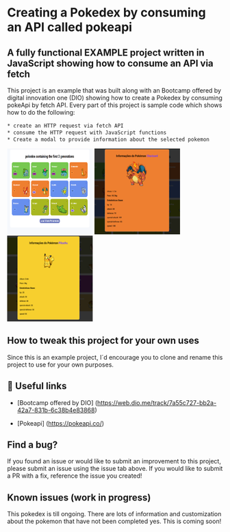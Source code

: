 
# Creating a Pokedex by consuming an API called pokeapi

## A fully functional EXAMPLE project written in JavaScript showing how to consume an API via fetch

This project is an example that was built along with an Bootcamp offered by digital innovation one (DIO) showing how to create a Pokedex by consuming pokeApi by fetch API. Every part of this project is sample code which shows how to do the following:

    * create an HTTP request via fetch API
    * consume the HTTP request with JavaScript functions
    * Create a modal to provide information about the selected pokemon


<img src="pokedex.png" width="200" height="200" />      <img src="infoPoke1.png" width="200" height="200" />     <img src="infoPoke2.png" width="200" height="200" />


## How to tweak this project for your own uses
Since this is an example project, I´d encourage you to clone and rename this project to use for your own purposes.

## 📖 Useful links
- [Bootcamp offered by DIO] (https://web.dio.me/track/7a55c727-bb2a-42a7-831b-6c38b4e83868)

- [Pokeapi] (https://pokeapi.co/)

## Find a bug?
If you found an issue or would like to submit an improvement to this project, please submit an issue using the issue tab above. If you would like to submit a PR with a fix, reference the issue you created! 

## Known issues (work in progress)
This pokedex is till ongoing. There are lots of information and customization about the pokemon that have not been completed yes. This is coming soon!
